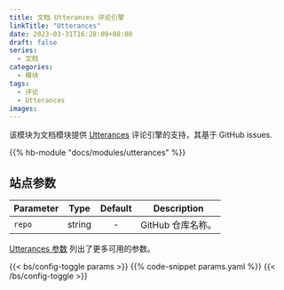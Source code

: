 ```yaml
---
title: 文档 Utterances 评论引擎
linkTitle: "Utterances"
date: 2023-03-31T16:28:09+08:00
draft: false
series:
  - 文档
categories:
  - 模块
tags:
  - 评论
  - Utterances
images:
---
```


该模块为文档模块提供 [Utterances](https://utteranc.es) 评论引擎的支持，其基于 GitHub issues.

<!--more-->

{{% hb-module "docs/modules/utterances" %}}

## 站点参数

| Parameter |  Type  | Default | Description       |
| --------- | :----: | :-----: | ----------------- |
| `repo`    | string |    -    | GitHub 仓库名称。 |

[Utterances 参数](https://hugomods.com/en/docs/comment-engines/utterances/#site-parameters) 列出了更多可用的参数。

{{< bs/config-toggle params >}}
{{% code-snippet params.yaml %}}
{{< /bs/config-toggle >}}
